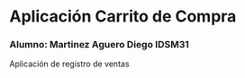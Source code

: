 # Aplicación Carrito de Compra 
### **Alumno:** Martinez Aguero Diego IDSM31
Aplicación de registro de ventas
